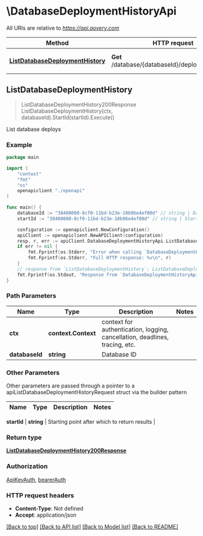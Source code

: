 # \DatabaseDeploymentHistoryApi

All URIs are relative to *https://api.qovery.com*

Method | HTTP request | Description
------------- | ------------- | -------------
[**ListDatabaseDeploymentHistory**](DatabaseDeploymentHistoryApi.md#ListDatabaseDeploymentHistory) | **Get** /database/{databaseId}/deploymentHistory | List database deploys



## ListDatabaseDeploymentHistory

> ListDatabaseDeploymentHistory200Response ListDatabaseDeploymentHistory(ctx, databaseId).StartId(startId).Execute()

List database deploys



### Example

```go
package main

import (
    "context"
    "fmt"
    "os"
    openapiclient "./openapi"
)

func main() {
    databaseId := "38400000-8cf0-11bd-b23e-10b96e4ef00d" // string | Database ID
    startId := "38400000-8cf0-11bd-b23e-10b96e4ef00d" // string | Starting point after which to return results (optional)

    configuration := openapiclient.NewConfiguration()
    apiClient := openapiclient.NewAPIClient(configuration)
    resp, r, err := apiClient.DatabaseDeploymentHistoryApi.ListDatabaseDeploymentHistory(context.Background(), databaseId).StartId(startId).Execute()
    if err != nil {
        fmt.Fprintf(os.Stderr, "Error when calling `DatabaseDeploymentHistoryApi.ListDatabaseDeploymentHistory``: %v\n", err)
        fmt.Fprintf(os.Stderr, "Full HTTP response: %v\n", r)
    }
    // response from `ListDatabaseDeploymentHistory`: ListDatabaseDeploymentHistory200Response
    fmt.Fprintf(os.Stdout, "Response from `DatabaseDeploymentHistoryApi.ListDatabaseDeploymentHistory`: %v\n", resp)
}
```

### Path Parameters


Name | Type | Description  | Notes
------------- | ------------- | ------------- | -------------
**ctx** | **context.Context** | context for authentication, logging, cancellation, deadlines, tracing, etc.
**databaseId** | **string** | Database ID | 

### Other Parameters

Other parameters are passed through a pointer to a apiListDatabaseDeploymentHistoryRequest struct via the builder pattern


Name | Type | Description  | Notes
------------- | ------------- | ------------- | -------------

 **startId** | **string** | Starting point after which to return results | 

### Return type

[**ListDatabaseDeploymentHistory200Response**](ListDatabaseDeploymentHistory200Response.md)

### Authorization

[ApiKeyAuth](../README.md#ApiKeyAuth), [bearerAuth](../README.md#bearerAuth)

### HTTP request headers

- **Content-Type**: Not defined
- **Accept**: application/json

[[Back to top]](#) [[Back to API list]](../README.md#documentation-for-api-endpoints)
[[Back to Model list]](../README.md#documentation-for-models)
[[Back to README]](../README.md)

